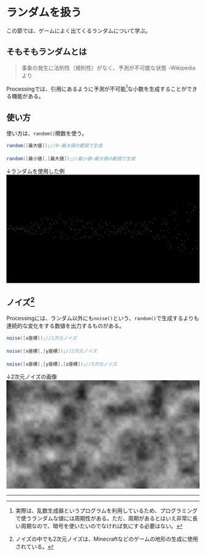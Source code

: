 # ランダムを扱う
この節では、ゲームによく出てくるランダムについて学ぶ。

## そもそもランダムとは
>事象の発生に法則性（規則性）がなく、予測が不可能な状態 -Wikipediaより

Processingでは、引用にあるように予測が不可能[^2]な小数を生成することができる機能がある。

## 使い方
使い方は、`random()`関数を使う。
```java
random([最大値]);//0~最大値の範囲で生成

random([最小値],[最大値]);//最小値~最大値の範囲で生成
```
↓ランダムを使用した例
<br>![2d_noise](../img/chap02/random.png)
## ノイズ[^1]
Processingには、ランダム以外にも`noise()`という、`random()`で生成するよりも連続的な変化をする数値を出力するものがある。
```java
noise([x座標]);//1次元ノイズ

noise([x座標],[y座標]);//2次元ノイズ

noise([x座標],[y座標],[z座標]);//3次元ノイズ
```
↓2次元ノイズの画像
<br>![2d_noise](../img/chap02/2d_rand.png)

---
[^1]: ノイズの中でも2次元ノイズは、Minecraftなどのゲームの地形の生成に使用されている。
[^2]: 実際は、乱数生成器というプログラムを利用しているため、プログラミングで使うランダムな値には周期性がある。ただ、周期があるとはいえ非常に長い周期なので、暗号を使いたいのでなければ気にする必要はない。